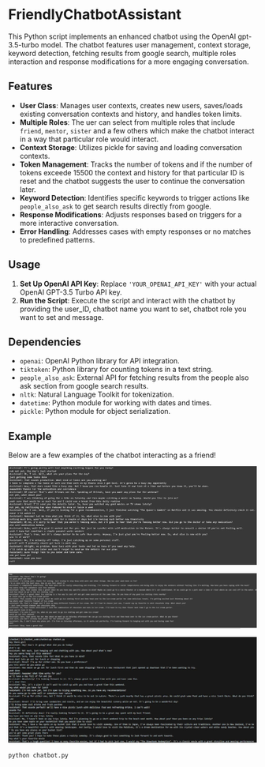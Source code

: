 # FriendlyChatbotAssistant

This Python script implements an enhanced chatbot using the OpenAI gpt-3.5-turbo model. The chatbot features user management, context storage, keyword detection, fetching results from google search, multiple roles interaction and response modifications for a more engaging conversation.

## Features

- **User Class**: Manages user contexts, creates new users, saves/loads existing conversation contexts and history, and handles token limits.
- **Multiple Roles**: The uer can select from multiple roles that include `friend`, `mentor`, `sister` and a few others which make the chatbot interact in a way that particular role would interact.
- **Context Storage**: Utilizes pickle for saving and loading conversation contexts.
- **Token Management**: Tracks the number of tokens and if the number of tokens exceede 15500 the context and history for that particular ID is reset and the chatbot suggests the user to continue the conversation later.
- **Keyword Detection**: Identifies specific keywords to trigger actions like `people_also_ask` to get search results directly from google.
- **Response Modifications**: Adjusts responses based on triggers for a more interactive conversation.
- **Error Handling**: Addresses cases with empty responses or no matches to predefined patterns.

## Usage

1. **Set Up OpenAI API Key**: Replace `'YOUR_OPENAI_API_KEY'` with your actual OpenAI GPT-3.5 Turbo API key.
2. **Run the Script**: Execute the script and interact with the chatbot by providing the user_ID, chatbot name you want to set, chatbot role you want to set and message.

## Dependencies

- `openai`: OpenAI Python library for API integration.
- `tiktoken`: Python library for counting tokens in a text string.
- `people_also_ask`: External API for fetching results from the people also ask section from google search results.
- `nltk`: Natural Language Toolkit for tokenization.
- `datetime`: Python module for working with dates and times.
- `pickle`: Python module for object serialization.

## Example
Below are a few examples of the chatbot interacting as a friend!

![alt text](https://github.com/ZainabZaman/FriendlyChatbotAssistant/blob/c2e2f22301740e4179df4156aaa3ab186770fa86/result_images/friend.JPG?raw=true)

![alt text](https://github.com/ZainabZaman/FriendlyChatbotAssistant/blob/2e4bc69301f1cfd360eda396e8a49c46897932b4/result_images/friend_02.JPG?raw=true)

![alt text](https://github.com/ZainabZaman/FriendlyChatbotAssistant/blob/2e4bc69301f1cfd360eda396e8a49c46897932b4/result_images/friend_03.JPG?raw=true)

```python
python chatbot.py
